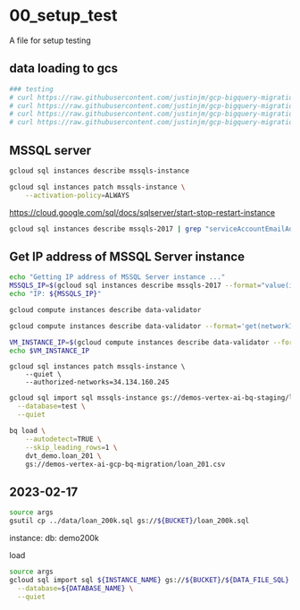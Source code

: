 # 00_setup_test 

A file for setup testing


## data loading to gcs

```sh
### testing 
# curl https://raw.githubusercontent.com/justinjm/gcp-bigquery-migration/main/data/loan_201.sql | gsutil cp - gs://${BUCKET}/loan_201.sql
# curl https://raw.githubusercontent.com/justinjm/gcp-bigquery-migration/main/data/loan_201.csv | gsutil cp - gs://${BUCKET}/loan_201.csv
# curl https://raw.githubusercontent.com/justinjm/gcp-bigquery-migration/main/data/loan_200k.csv | gsutil cp - gs://${BUCKET}/loan_200k.csv
# curl https://raw.githubusercontent.com/justinjm/gcp-bigquery-migration/main/data/loan_200k.sql | gsutil cp - gs://${BUCKET}/loan_200k.sql

```

## MSSQL server 


```sh
gcloud sql instances describe mssqls-instance
```

```sh
gcloud sql instances patch mssqls-instance \
    --activation-policy=ALWAYS
```

<https://cloud.google.com/sql/docs/sqlserver/start-stop-restart-instance>

```sh
gcloud sql instances describe mssqls-2017 | grep "serviceAccountEmailAddress" > instance-test.txt
```

## Get IP address of MSSQL Server instance

```sh
echo "Getting IP address of MSSQL Server instance ..."
MSSQLS_IP=$(gcloud sql instances describe mssqls-2017 --format="value(ipAddresses[0].ipAddress)")
echo "IP: ${MSSQLS_IP}"
```

```sh
gcloud compute instances describe data-validator
```

```sh
gcloud compute instances describe data-validator --format='get(networkInterfaces[0].accessConfigs[0].natIP)'

VM_INSTANCE_IP=$(gcloud compute instances describe data-validator --format='get(networkInterfaces[0].accessConfigs[0].natIP)')
echo $VM_INSTANCE_IP
```


```
gcloud sql instances patch mssqls-instance \
    --quiet \
    --authorized-networks=34.134.160.245
```

```sh
gcloud sql import sql mssqls-instance gs://demos-vertex-ai-bq-staging/loans.sql \
  --database=test \
  --quiet 
```


```sh
bq load \
    --autodetect=TRUE \
    --skip_leading_rows=1 \
    dvt_demo.loan_201 \
    gs://demos-vertex-ai-gcp-bq-migration/loan_201.csv
```


## 2023-02-17


```sh
source args 
gsutil cp ../data/loan_200k.sql gs://${BUCKET}/loan_200k.sql

```

instance: 
db: demo200k

load 

```sh
source args 
gcloud sql import sql ${INSTANCE_NAME} gs://${BUCKET}/${DATA_FILE_SQL} \
  --database=${DATABASE_NAME} \
  --quiet
```



